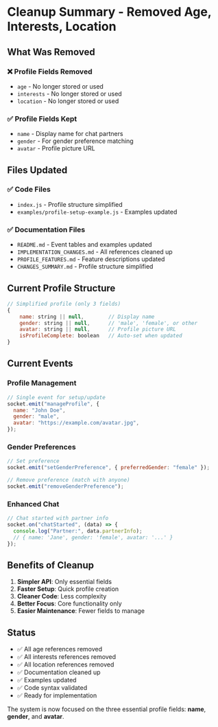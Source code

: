# Cleanup Summary - Removed Age, Interests, Location

## What Was Removed

### ❌ **Profile Fields Removed**

- `age` - No longer stored or used
- `interests` - No longer stored or used
- `location` - No longer stored or used

### ✅ **Profile Fields Kept**

- `name` - Display name for chat partners
- `gender` - For gender preference matching
- `avatar` - Profile picture URL

## Files Updated

### ✅ **Code Files**

- `index.js` - Profile structure simplified
- `examples/profile-setup-example.js` - Examples updated

### ✅ **Documentation Files**

- `README.md` - Event tables and examples updated
- `IMPLEMENTATION_CHANGES.md` - All references cleaned up
- `PROFILE_FEATURES.md` - Feature descriptions updated
- `CHANGES_SUMMARY.md` - Profile structure simplified

## Current Profile Structure

```javascript
// Simplified profile (only 3 fields)
{
    name: string || null,        // Display name
    gender: string || null,      // 'male', 'female', or other
    avatar: string || null,      // Profile picture URL
    isProfileComplete: boolean   // Auto-set when updated
}
```

## Current Events

### Profile Management

```javascript
// Single event for setup/update
socket.emit("manageProfile", {
  name: "John Doe",
  gender: "male",
  avatar: "https://example.com/avatar.jpg",
});
```

### Gender Preferences

```javascript
// Set preference
socket.emit("setGenderPreference", { preferredGender: "female" });

// Remove preference (match with anyone)
socket.emit("removeGenderPreference");
```

### Enhanced Chat

```javascript
// Chat started with partner info
socket.on("chatStarted", (data) => {
  console.log("Partner:", data.partnerInfo);
  // { name: 'Jane', gender: 'female', avatar: '...' }
});
```

## Benefits of Cleanup

1. **Simpler API**: Only essential fields
2. **Faster Setup**: Quick profile creation
3. **Cleaner Code**: Less complexity
4. **Better Focus**: Core functionality only
5. **Easier Maintenance**: Fewer fields to manage

## Status

- ✅ All age references removed
- ✅ All interests references removed
- ✅ All location references removed
- ✅ Documentation cleaned up
- ✅ Examples updated
- ✅ Code syntax validated
- ✅ Ready for implementation

The system is now focused on the three essential profile fields: **name**, **gender**, and **avatar**.
